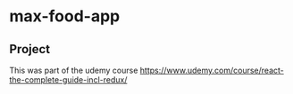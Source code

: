 # max-food-app
## Project
This was part of the udemy course https://www.udemy.com/course/react-the-complete-guide-incl-redux/
